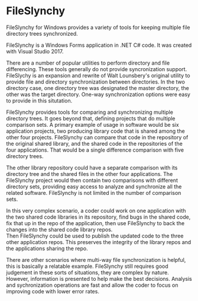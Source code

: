 # FileSlynchy
FileSlynchy for Windows provides a variety of tools for keeping multiple file directory trees synchronized.

FileSlynchy is a Windows Forms application in .NET C# code.  It was created with Visual Studio 2017.

There are a number of popular utilities to perform directory and file differencing.  These tools generally do not provide 
syncronization support.  FileSlychy is an expansion and rewrite of Walt Lounsbery's original utility to provide file 
and directory synchronization between directories.  In the two directory case, one directory tree was designated the
master directory, the other was the target directory.  One-way synchronization options were easy to provide in this situtation.

FileSlynchy provides tools for comparing and synchronizing multiple directory trees.  It goes beyond that, defining projects that
do multiple comparison sets.  A primary example of usage in software would be six application projects, two producing library code that is
shared among the other four projects.  FileSlynchy can compare that code in the repository of the original shared library, 
and the shared code in the repositories of the four applications.  That would be a single difference comparison with five directory trees.

The other library repository could have a separate comparison with its directory tree and the shared files in the other four applications.
The FileSlynchy project would then contain two comparisons with different directory sets, providing easy access to analyze and 
synchronize all the related software.  FileSlynchy is not limited in the number of comparison sets.

In this very complex scenario, a coder could work on one application with the two shared code libraries in its repository, find bugs in the 
shared code, fix that up in the repo of the application, then use FileSlynchy to back the changes into the shared code library repos.  
Then FileSlynchy could be used to publish the updated code to the three other application repos.
This preserves the integrity of the library repos and the applications sharing the repo.

There are other scenarios where multi-way file synchronization is helpful, this is basically a relatable example.  FileSlynchy still 
requires good judgement in these sorts of situations, they are complex by nature.  However, information is presented to help make the
best decisions.  Analysis and sychronization operations are fast and allow the coder to focus on improving code with lower error rates.
